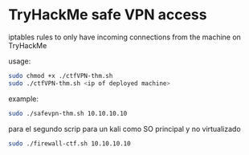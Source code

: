 # TryHackMe safe VPN access
iptables rules to only have incoming connections from the machine on TryHackMe

usage:

```bash
sudo chmod +x ./ctfVPN-thm.sh
sudo ./ctfVPN-thm.sh <ip of deployed machine>
```
example:

```bash
sudo ./safevpn-thm.sh 10.10.10.10
```
para el segundo scrip para un kali como SO principal y no virtualizado

```bash
sudo ./firewall-ctf.sh 10.10.10.10
```

